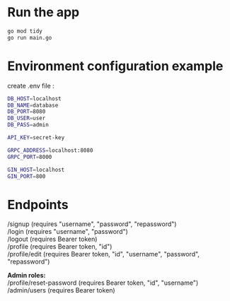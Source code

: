 # Run the app
```bash
go mod tidy
go run main.go
```
# Environment configuration example
create .env file :

```bash
DB_HOST=localhost
DB_NAME=database
DB_PORT=8080
DB_USER=user
DB_PASS=admin

API_KEY=secret-key

GRPC_ADDRESS=localhost:8080
GRPC_PORT=8000

GIN_HOST=localhost
GIN_PORT=800
```

# Endpoints
/signup (requires "username", "password", "repassword")\
/login  (requires "username", "password")\
/logout (requires Bearer token)\
/profile (requires Bearer token, "id")\
/profile/edit (requires Bearer token, "id", "username", "password", "repassword")

**Admin roles:**\
/profile/reset-password (requires Bearer token, "id", "username")\
/admin/users (requires Bearer token)
